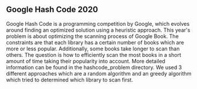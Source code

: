 Google Hash Code 2020
---------

Google Hash Code is a programming competition by Google, which 
evolves around finding an optimized solution using a heuristic approach.
This year's problem is about optimizing the scanning process of Google Book.
The constraints are that each library has a certain number of books which are more or less
popular. Additionally, some books take longer to scan than others. The question is how to efficiently scan the 
most books in a short amount of time taking their popularity into account. 
More detailed information can be found in the hashcode_problem directory.
We used 3 different approaches which are a random algorithm and an greedy algorithm which tried to determined which 
library to scan first.
